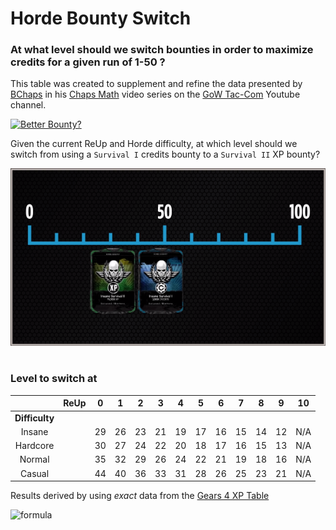 # Horde Bounty Switch

### At what level should we switch bounties in order to maximize credits for a given run of 1-50 ?

This table was created to supplement and refine the data presented by [BChaps](https://gearsofwar.com/en-us/players/bchaps) in his [Chaps Math](https://www.youtube.com/playlist?list=PLZgFP3wqGQNR-ZDlcfVs0RjSvrkqigPy6) video series on the [GoW Tac-Com](https://www.youtube.com/channel/UCxzFwwwU9Y3wm3FKzR8moyQ) Youtube channel.

[![Better Bounty?](https://img.youtube.com/vi/ojRjj3M8rl4/0.jpg)](https://www.youtube.com/watch?v=ojRjj3M8rl4)

Given the current ReUp and Horde difficulty, at which level should we switch from using a `Survival I` credits bounty to a `Survival II` XP bounty?

![Switch](https://github.com/TheanosLearning/HordeBountySwitch/raw/master/images/bounty-switch.png)
<br/>
<br/>
### Level to switch at

|                	| **ReUp** 	|  0 	|  1 	|  2 	|  3 	|  4 	|  5 	|  6 	|  7 	|  8 	|  9 	|  10 	|
|:--------------:	|:--------:	|:--:	|:--:	|:--:	|:--:	|:--:	|:--:	|:--:	|:--:	|:--:	|:--:	|:---:	|
| **Difficulty** 	|          	|    	|    	|    	|    	|    	|    	|    	|    	|    	|    	|     	|
|     Insane     	|          	| 29 	| 26 	| 23 	| 21 	| 19 	| 17 	| 16 	| 15 	| 14 	| 12 	| N/A 	|
|    Hardcore    	|          	| 30 	| 27 	| 24 	| 22 	| 20 	| 18 	| 17 	| 16 	| 15 	| 13 	| N/A 	|
|     Normal     	|          	| 35 	| 32 	| 29 	| 26 	| 24 	| 22 	| 21 	| 19 	| 18 	| 16 	| N/A 	|
|     Casual     	|          	| 44 	| 40 	| 36 	| 33 	| 31 	| 28 	| 26 	| 25 	| 23 	| 21 	| N/A 	|

Results derived by using *exact* data from the [Gears 4 XP Table](https://github.com/TheanosLearning/Gears4XpLevels)

![formula](http://sharemath.com/6Q71Ngqs.png)
